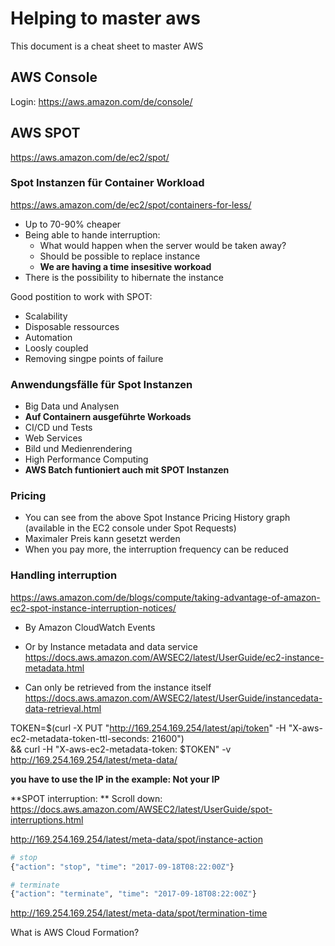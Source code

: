 # Helping to master aws
This document is a cheat sheet to master AWS


## AWS Console

Login: <https://aws.amazon.com/de/console/>

## AWS SPOT
<https://aws.amazon.com/de/ec2/spot/>

### Spot Instanzen für Container Workload
<https://aws.amazon.com/de/ec2/spot/containers-for-less/>

- Up to 70-90% cheaper
- Being able to hande interruption:
  - What would happen when the server would be taken away?
  - Should be possible to replace instance
  - **We are  having a time insesitive workoad**
- There is the possibility to hibernate the instance

Good postition to work with SPOT:
- Scalability
- Disposable ressources
- Automation
- Loosly coupled
- Removing singpe points of failure

### Anwendungsfälle für Spot Instanzen

- Big Data und Analysen
- **Auf Containern ausgeführte Workoads**
- CI/CD und Tests
- Web Services
- Bild und Medienrendering
- High Performance Computing
- **AWS Batch funtioniert auch mit SPOT Instanzen**

### Pricing
- You can see from the above Spot Instance Pricing History graph (available in the EC2 console under Spot Requests)
- Maximaler Preis kann gesetzt werden
- When you pay more, the interruption frequency can be reduced


### Handling interruption
<https://aws.amazon.com/de/blogs/compute/taking-advantage-of-amazon-ec2-spot-instance-interruption-notices/>
- By Amazon CloudWatch Events
- Or by Instance metadata and data service <https://docs.aws.amazon.com/AWSEC2/latest/UserGuide/ec2-instance-metadata.html>

- Can only be retrieved from the instance itself https://docs.aws.amazon.com/AWSEC2/latest/UserGuide/instancedata-data-retrieval.html

TOKEN=$(curl -X PUT "http://169.254.169.254/latest/api/token" -H "X-aws-ec2-metadata-token-ttl-seconds: 21600") \
&& curl -H "X-aws-ec2-metadata-token: $TOKEN" -v http://169.254.169.254/latest/meta-data/

**you have to use the IP in the example: Not your IP**

**SPOT interruption: **  Scroll down: <https://docs.aws.amazon.com/AWSEC2/latest/UserGuide/spot-interruptions.html>



http://169.254.169.254/latest/meta-data/spot/instance-action
```bash
# stop
{"action": "stop", "time": "2017-09-18T08:22:00Z"}

# terminate
{"action": "terminate", "time": "2017-09-18T08:22:00Z"}
```
http://169.254.169.254/latest/meta-data/spot/termination-time


What is AWS Cloud Formation?
